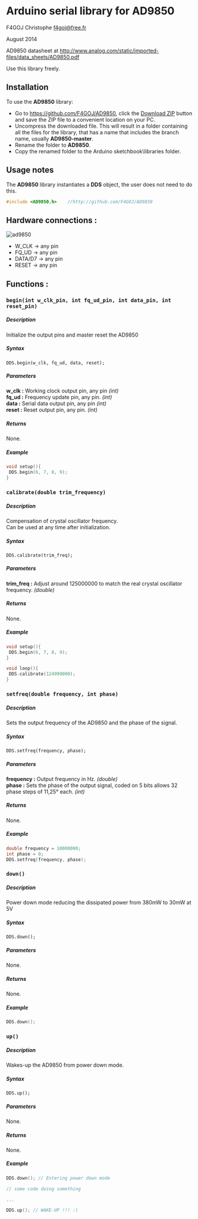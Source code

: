 # Arduino serial library for AD9850 #
F4GOJ Christophe f4goj@free.fr

August 2014

AD9850 datasheet at http://www.analog.com/static/imported-files/data_sheets/AD9850.pdf

Use this library freely.

## Installation ##
To use the **AD9850** library:  
- Go to https://github.com/F4GOJ/AD9850, click the [Download ZIP](https://github.com/F4GOJ/AD9850/archive/master.zip) button and save the ZIP file to a convenient location on your PC.
- Uncompress the downloaded file.  This will result in a folder containing all the files for the library, that has a name that includes the branch name, usually **AD9850-master**.
- Rename the folder to  **AD9850**.
- Copy the renamed folder to the Arduino sketchbook\libraries folder.


## Usage notes ##

The **AD9850** library instantiates a **DDS** object, the user does not need to do this.

```c++
#include <AD9850.h>    //http://github.com/F4GOJ/AD9850

```
## Hardware connections : ##

![ad9850](https://raw.githubusercontent.com/F4GOJ/AD9850/master/images/AD9850.png)

- W_CLK   -> any pin
- FQ_UD   -> any pin
- DATA/D7 -> any pin
- RESET   -> any pin

## Functions : ##

### `begin(int w_clk_pin, int fq_ud_pin, int data_pin, int reset_pin)`

##### Description
Initialize the output pins and master reset the AD9850
##### Syntax
`DDS.begin(w_clk, fq_ud, data, reset);`
##### Parameters
**w_clk :** Working clock output pin, any pin *(int)*<br>
**fq_ud :** Frequency update pin, any pin. *(int)*<br>
**data  :** Serial data output pin, any pin *(int)*<br>
**reset :** Reset output pin, any pin. *(int)*
##### Returns
None.
##### Example

```c++
void setup(){
 DDS.begin(6, 7, 8, 9);
}
```

### `calibrate(double trim_frequency)`
##### Description

Compensation of crystal oscillator frequency.<br>
Can be used at any time after initialization.

##### Syntax

`DDS.calibrate(trim_freq);`

##### Parameters

**trim_freq :** Adjust around 125000000 to match the real crystal oscillator frequency. *(double)*

##### Returns

None.

##### Example

```c++
void setup(){
 DDS.begin(6, 7, 8, 9);
}

void loop(){
 DDS.calibrate(124999000);
}
```

### `setfreq(double frequency, int phase)`

##### Description

Sets the output frequency of the AD9850 and the phase of the signal.

##### Syntax

`DDS.setfreq(frequency, phase);`

##### Parameters

**frequency :** Output frequency in Hz. *(double)*<br>
**phase :** Sets the phase of the output signal, coded on 5 bits allows 32 phase steps of 11,25° each. *(int)*

##### Returns

None.

##### Example

```c++
double frequency = 10000000;
int phase = 0;
DDS.setfreq(frequency, phase);
```

### `down()`

##### Description

Power down mode reducing the dissipated power from 380mW to 30mW at 5V

##### Syntax

`DDS.down();`

##### Parameters

None.

##### Returns
None.

##### Example

```c++
DDS.down();
```

### `up()`
##### Description
Wakes-up the AD9850 from power down mode.
##### Syntax
`DDS.up();`
##### Parameters
None.
##### Returns
None.
##### Example
```c++
DDS.down(); // Entering power down mode

// some code doing something

...

DDS.up(); // WAKE-UP !!! :)
```


